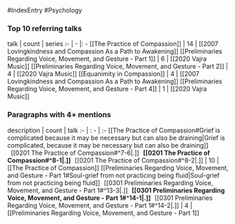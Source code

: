 #IndexEntry #Psychology

### Top 10 referring talks
talk | count | series
:- | - |: -
[[The Practice of Compassion]] | 14 | [[2007 Lovingkindness and Compassion As a Path to Awakening]]
[[Preliminaries Regarding Voice, Movement, and Gesture - Part 1]] | 6 | [[2020 Vajra Music]]
[[Preliminaries Regarding Voice, Movement, and Gesture - Part 2]] | 4 | [[2020 Vajra Music]]
[[Equanimity in Compassion]] | 4 | [[2007 Lovingkindness and Compassion As a Path to Awakening]]
[[Preliminaries Regarding Voice, Movement, and Gesture - Part 4]] | 1 | [[2020 Vajra Music]]

### Paragraphs with 4+ mentions
description | count | talk
:- | : - | :-
[[The Practice of Compassion#Grief is complicated because it may be necessary but can also be draining\|Grief is complicated, because it may be necessary but can also be draining]] &nbsp;&nbsp;[[0201 The Practice of Compassion#^7-6\|.]] &nbsp; **[[0201 The Practice of Compassion#^8-1\|.]]** &nbsp; [[0201 The Practice of Compassion#^8-2\|.]] | 10 | [[The Practice of Compassion]]
[[Preliminaries Regarding Voice, Movement, and Gesture - Part 1#Soul-grief from not practicing being fluid\|Soul-grief from not practicing being fluid]] &nbsp;&nbsp;[[0301 Preliminaries Regarding Voice, Movement, and Gesture - Part 1#^13-3\|.]] &nbsp; **[[0301 Preliminaries Regarding Voice, Movement, and Gesture - Part 1#^14-1\|.]]** &nbsp; [[0301 Preliminaries Regarding Voice, Movement, and Gesture - Part 1#^14-2\|.]] | 4 | [[Preliminaries Regarding Voice, Movement, and Gesture - Part 1]]

